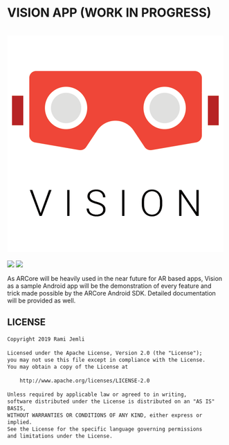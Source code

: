 # VISION APP (WORK IN PROGRESS)

<br/>  
<img src="art/vision.png" />  
<br/>  
<br/>  
<img src="art/ar_01.gif" width="40%" />  <img src="art/ar_02.gif" width="40%" /> 
<br/>  

As ARCore will be heavily used in the near future for AR based apps, Vision as a sample Android app will be the demonstration of every feature and trick made possible by the ARCore Android SDK. Detailed documentation will be provided as well.

## LICENSE
 
``` 
Copyright 2019 Rami Jemli

Licensed under the Apache License, Version 2.0 (the "License");
you may not use this file except in compliance with the License.
You may obtain a copy of the License at

    http://www.apache.org/licenses/LICENSE-2.0

Unless required by applicable law or agreed to in writing, 
software distributed under the License is distributed on an "AS IS" BASIS, 
WITHOUT WARRANTIES OR CONDITIONS OF ANY KIND, either express or implied. 
See the License for the specific language governing permissions 
and limitations under the License.
``` 
